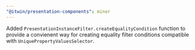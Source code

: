 ```yaml
---
"@itwin/presentation-components": minor
---
```


Added `PresentationInstanceFilter.createEqualityCondition` function to provide a convienent way for creating equality filter conditions compatible with `UniquePropertyValuesSelector`.
